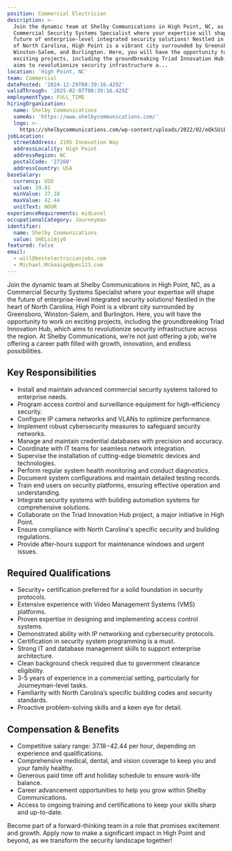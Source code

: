 ```yaml
---
position: Commercial Electrician
description: >-
  Join the dynamic team at Shelby Communications in High Point, NC, as a
  Commercial Security Systems Specialist where your expertise will shape the
  future of enterprise-level integrated security solutions! Nestled in the heart
  of North Carolina, High Point is a vibrant city surrounded by Greensboro,
  Winston-Salem, and Burlington. Here, you will have the opportunity to work on
  exciting projects, including the groundbreaking Triad Innovation Hub, which
  aims to revolutionize security infrastructure a...
location: 'High Point, NC'
team: Commercial
datePosted: '2024-12-29T08:39:16.429Z'
validThrough: '2025-02-07T08:39:16.429Z'
employmentType: FULL_TIME
hiringOrganization:
  name: Shelby Communications
  sameAs: 'https://www.shelbycommunications.com/'
  logo: >-
    https://shelbycommunications.com/wp-content/uploads/2022/02/eQkSUiEUF9h03zP_TRYxMq9BEwyVxvd6tiQOkA.png
jobLocation:
  streetAddress: 2195 Innovation Way
  addressLocality: High Point
  addressRegion: NC
  postalCode: '27260'
  addressCountry: USA
baseSalary:
  currency: USD
  value: 39.81
  minValue: 37.18
  maxValue: 42.44
  unitText: HOUR
experienceRequirements: midLevel
occupationalCategory: Journeyman
identifier:
  name: Shelby Communications
  value: SHELsimjy0
featured: false
email:
  - will@bestelectricianjobs.com
  - Michael.Mckeaige@pes123.com
---
```




Join the dynamic team at Shelby Communications in High Point, NC, as a Commercial Security Systems Specialist where your expertise will shape the future of enterprise-level integrated security solutions! Nestled in the heart of North Carolina, High Point is a vibrant city surrounded by Greensboro, Winston-Salem, and Burlington. Here, you will have the opportunity to work on exciting projects, including the groundbreaking Triad Innovation Hub, which aims to revolutionize security infrastructure across the region. At Shelby Communications, we’re not just offering a job; we’re offering a career path filled with growth, innovation, and endless possibilities.

## Key Responsibilities
- Install and maintain advanced commercial security systems tailored to enterprise needs.
- Program access control and surveillance equipment for high-efficiency security.
- Configure IP camera networks and VLANs to optimize performance.
- Implement robust cybersecurity measures to safeguard security networks.
- Manage and maintain credential databases with precision and accuracy.
- Coordinate with IT teams for seamless network integration.
- Supervise the installation of cutting-edge biometric devices and technologies.
- Perform regular system health monitoring and conduct diagnostics.
- Document system configurations and maintain detailed testing records.
- Train end users on security platforms, ensuring effective operation and understanding.
- Integrate security systems with building automation systems for comprehensive solutions.
- Collaborate on the Triad Innovation Hub project, a major initiative in High Point.
- Ensure compliance with North Carolina's specific security and building regulations.
- Provide after-hours support for maintenance windows and urgent issues.

## Required Qualifications
- Security+ certification preferred for a solid foundation in security protocols.
- Extensive experience with Video Management Systems (VMS) platforms.
- Proven expertise in designing and implementing access control systems.
- Demonstrated ability with IP networking and cybersecurity protocols.
- Certification in security system programming is a must.
- Strong IT and database management skills to support enterprise architecture.
- Clean background check required due to government clearance eligibility.
- 3-5 years of experience in a commercial setting, particularly for Journeyman-level tasks.
- Familiarity with North Carolina’s specific building codes and security standards.
- Proactive problem-solving skills and a keen eye for detail.

## Compensation & Benefits
- Competitive salary range: $37.18-$42.44 per hour, depending on experience and qualifications.
- Comprehensive medical, dental, and vision coverage to keep you and your family healthy.
- Generous paid time off and holiday schedule to ensure work-life balance.
- Career advancement opportunities to help you grow within Shelby Communications.
- Access to ongoing training and certifications to keep your skills sharp and up-to-date.

Become part of a forward-thinking team in a role that promises excitement and growth. Apply now to make a significant impact in High Point and beyond, as we transform the security landscape together!
